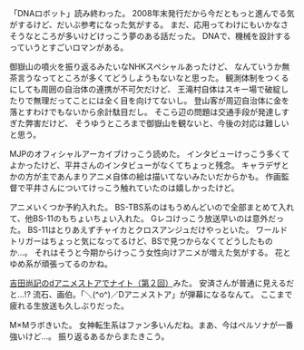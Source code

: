 「DNAロボット」読み終わった。
2008年末発行だから今だともっと進んでる気がするけど、だいぶ参考になった気がする。
まだ、応用ってわけにもいかなさそうなところが多いけどけっこう夢のある話だった。
DNAで、機械を設計するっていうとすごいロマンがある。

御嶽山の噴火を振り返るみたいなNHKスペシャルあったけど、
なんていうか無茶言うなってところが多くてどうしようもないなと思った。
観測体制をつくるにしても周囲の自治体の連携が不可欠だけど、
王滝村自体はスキー場で破綻したりで無理だってことには全く目を向けてないし。
登山客が周辺自治体に金を落とすわけでもないから余計駄目だし。
そこら辺の問題は交通手段が発達しすぎた弊害だけど、
そうゆうところまで御嶽山を観ないと、今後の対応は難しいと思う。

MJPのオフィシャルアーカイブけっこう読めた。
インタビューけっこう多くてよかったけど、平井さんのインタビューがなくてちょっと残念。
キャラデザとかの方が主であんまりアニメ自体の絵は描いてないみたいだからかも。
作画監督で平井さんについてけっこう触れていたのは嬉しかったけど。

アニメいくつか予約入れた。
BS-TBS系のはもうめんどいので全部まとめて入れて、他BS-11のもちょいちょい入れた。
Gレコけっこう放送早いのは意外だった。
BS-11はとりあえずチャイカとクロスアンジュだけやっといた。
ワールドトリガーはちょっと気になってるけど、BSで見つからなくてどうしたものか...。
それはそうと今期からけっこう女性向けアニメが増えた気がする。
花とゆめ系が頑張ってるのかね。

[吉田尚記のdアニメストアでナイト（第２回）](http://live.nicovideo.jp/watch/lv194764615)みた。
安済さんが普通に見えるだと...!?
流石、画伯。「＼(^o^)／Dアニメストア」が弾幕になるなんて。
ここまで疲れる生放送も久しぶりだった。

M×Mラボきいた。
女神転生系はファン多いんだね。まあ、今はペルソナが一番強いけど...。
振り返るあるからまたきこう。

